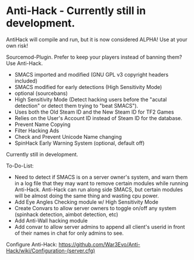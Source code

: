 Anti-Hack - Currently still in development.
=========

AntiHack will compile and run, but it is now considered ALPHA!   Use at your own risk!


Sourcemod-Plugin. Prefer to keep your players instead of banning them?  Use Anti-Hack.

* SMACS imported and modified (GNU GPL v3 copyright headers included)
* SMACS modified for early detections (High Sensitivity Mode)
* optional (sourcebans)
* High Sensitivity Mode (Detect hacking users before the "acutal detection" or detect them trying to "beat SMACS").
* Uses both the Old Steam ID and the New Steam ID for TF2 Games
* Relies on the User's Account ID instead of Steam ID for the database.
* Prevent Name Copying
* Filter Hacking Ads
* Check and Prevent Unicode Name changing
* SpinHack Early Warning System (optional, default off)



Currently still in development.


To-Do-List:
* Need to detect if SMACS is on a server owner's system, and warn them in a log file that they may want to remove certain modules while running Anti-Hack.  Anti-Hack can run along side SMACS, but certain modules will be almost doing the same thing and wasting cpu power.
* Add Eye Angles Checking module w/ High Sensitivity Mode
* Create Convars to allow server owners to toggle on/off any system (spinhack detection, aimbot detection, etc)
* Add Anti-Wall hacking module
* Add convar to allow server admins to append all client's userid in front of their names in chat for only admins to see.

Configure Anti-Hack: https://github.com/War3Evo/Anti-Hack/wiki/Configuration-(server.cfg)
